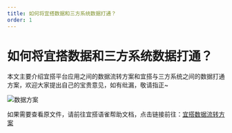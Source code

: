 ```yaml
---
title: 如何将宜搭数据和三方系统数据打通？
order: 1
---
```


# 如何将宜搭数据和三方系统数据打通？

本文主要介绍宜搭平台应用之间的数据流转方案和宜搭与三方系统之间的数据打通方案，欢迎大家提出自己的宝贵意见，如有纰漏，敬请指正~

![数据方案](https://img.alicdn.com/imgextra/i2/O1CN01lL8krY24HgBalxmmZ_!!6000000007366-2-tps-3503-3130.png)

如果需要查看原文件，请前往宜搭语雀帮助文档，点击链接前往：[宜搭数据流转方案](https://www.yuque.com/docs/share/db88d39d-3bb6-4e8c-97c6-30300862cfbd)

